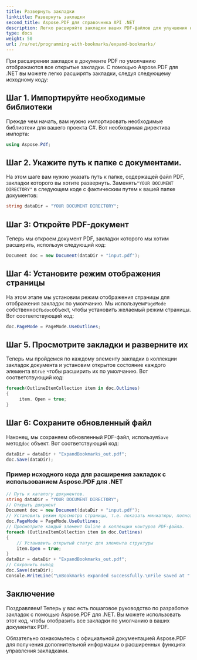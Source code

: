 ```yaml
---
title: Развернуть закладки
linktitle: Развернуть закладки
second_title: Aspose.PDF для справочника API .NET
description: Легко расширяйте закладки ваших PDF-файлов для улучшения навигации с помощью Aspose.PDF для .NET.
type: docs
weight: 50
url: /ru/net/programming-with-bookmarks/expand-bookmarks/
---
```


При расширении закладок в документе PDF по умолчанию отображаются все открытые закладки. С помощью Aspose.PDF для .NET вы можете легко расширять закладки, следуя следующему исходному коду:

## Шаг 1. Импортируйте необходимые библиотеки

Прежде чем начать, вам нужно импортировать необходимые библиотеки для вашего проекта C#. Вот необходимая директива импорта:

```csharp
using Aspose.Pdf;
```

## Шаг 2. Укажите путь к папке с документами.

 На этом шаге вам нужно указать путь к папке, содержащей файл PDF, закладки которого вы хотите развернуть. Заменять`"YOUR DOCUMENT DIRECTORY"` в следующем коде с фактическим путем к вашей папке документов:

```csharp
string dataDir = "YOUR DOCUMENT DIRECTORY";
```

## Шаг 3: Откройте PDF-документ

Теперь мы откроем документ PDF, закладки которого мы хотим расширить, используя следующий код:

```csharp
Document doc = new Document(dataDir + "input.pdf");
```

## Шаг 4: Установите режим отображения страницы

 На этом этапе мы установим режим отображения страницы для отображения закладок по умолчанию. Мы используем`PageMode` собственность`doc`объект, чтобы установить желаемый режим страницы. Вот соответствующий код:

```csharp
doc.PageMode = PageMode.UseOutlines;
```

## Шаг 5. Просмотрите закладки и разверните их

 Теперь мы пройдемся по каждому элементу закладки в коллекции закладок документа и установим открытое состояние каждого элемента в`true` чтобы расширить их по умолчанию. Вот соответствующий код:

```csharp
foreach(OutlineItemCollection item in doc.Outlines)
{
     item. Open = true;
}
```

## Шаг 6: Сохраните обновленный файл

 Наконец, мы сохраняем обновленный PDF-файл, используя`Save` метод`doc` объект. Вот соответствующий код:

```csharp
dataDir = dataDir + "ExpandBookmarks_out.pdf";
doc.Save(dataDir);
```

### Пример исходного кода для расширения закладок с использованием Aspose.PDF для .NET 
```csharp
// Путь к каталогу документов.
string dataDir = "YOUR DOCUMENT DIRECTORY";
// Открыть документ
Document doc = new Document(dataDir + "input.pdf");
// Установить режим просмотра страницы, т.е. показать миниатюры, полноэкранный режим, показать панель вложений
doc.PageMode = PageMode.UseOutlines;
// Просмотрите каждый элемент Ouline в коллекции контуров PDF-файла.
foreach (OutlineItemCollection item in doc.Outlines)
{
	// Установить открытый статус для элемента структуры
	item.Open = true;
}
dataDir = dataDir + "ExpandBookmarks_out.pdf";
// Сохранить вывод
doc.Save(dataDir);
Console.WriteLine("\nBookmarks expanded successfully.\nFile saved at " + dataDir);
```

## Заключение

Поздравляем! Теперь у вас есть пошаговое руководство по разработке закладок с помощью Aspose.PDF для .NET. Вы можете использовать этот код, чтобы отобразить все закладки по умолчанию в ваших документах PDF.

Обязательно ознакомьтесь с официальной документацией Aspose.PDF для получения дополнительной информации о расширенных функциях управления закладками.
